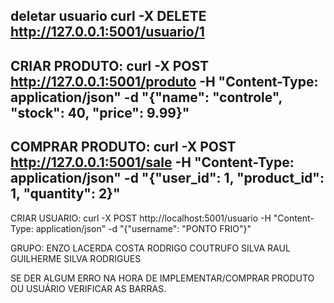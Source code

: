 deletar usuario
curl -X DELETE http://127.0.0.1:5001/usuario/1
----------------------------------------------
CRIAR PRODUTO: 
curl -X POST http://127.0.0.1:5001/produto -H "Content-Type: application/json" -d "{\"name\": \"controle\", \"stock\": 40, \"price\": 9.99}"
----------------------------------------------
COMPRAR PRODUTO: 
curl -X POST http://127.0.0.1:5001/sale -H "Content-Type: application/json" -d "{\"user_id\": 1, \"product_id\": 1, \"quantity\": 2}"
---------------------------------------------
CRIAR USUARIO:
curl -X POST http://localhost:5001/usuario -H "Content-Type: application/json" -d "{\"username\": \"PONTO FRIO\"}"

GRUPO:
ENZO LACERDA COSTA
RODRIGO COUTRUFO SILVA
RAUL GUILHERME SILVA RODRIGUES

SE DER ALGUM ERRO NA HORA DE IMPLEMENTAR/COMPRAR PRODUTO OU USUÁRIO VERIFICAR AS BARRAS.
